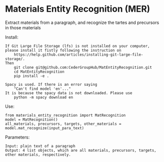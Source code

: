 # Materials Entity Recognition (MER)

Extract materials from a paragraph, and recognize the tartes and precursors in those materials  

Install:  

	If Git Large File Storage (lfs) is not installed on your computer, please install it fistly following the instruction on
		https://help.github.com/articles/installing-git-large-file-storage/.
	Then
		git clone git@github.com:CederGroupHub/MatEntityRecognition.git 
		cd MatEntityRecognition
		pip install -e .
	
	Spacy is used. If there is an error saying 
	    "Can't find model 'en'..." 
	It is because the spacy data is not downloaded. Please use
	    python -m spacy download en

Use:

	from materials_entity_recognition import MatRecognition   
	model = MatRecognition()  
	all_materials, precursors, targets, other_materials = model.mat_recognize(input_para_text)  

Parameters:

	Input: plain text of a paragraph  
	Output: 4 list objects, which are all materials, precursors, targets, other materials, respectively.  

